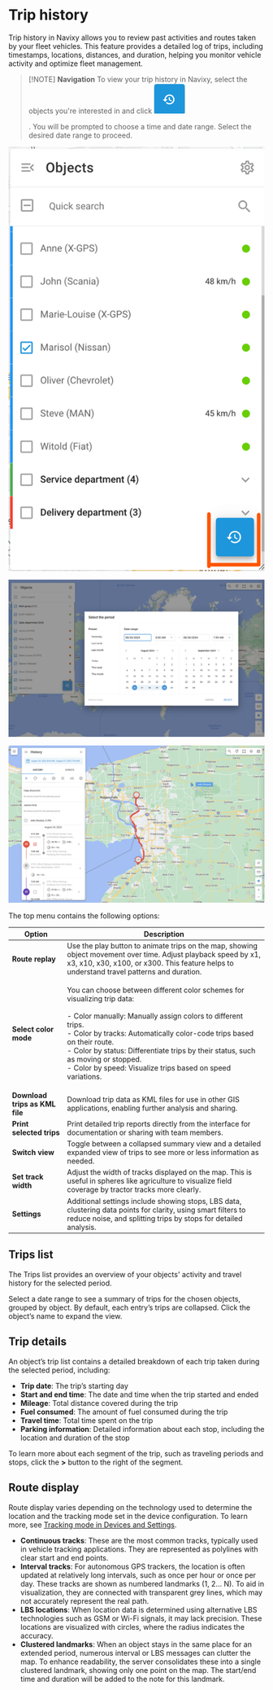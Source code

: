 # Trip history

Trip history in Navixy allows you to review past activities and routes taken by your fleet vehicles. This feature provides a detailed log of trips, including timestamps, locations, distances, and duration, helping you monitor vehicle activity and optimize fleet management.

> \[!NOTE] **Navigation** To view your trip history in Navixy, select the objects you're interested in and click ![Untitled-20250414-131158.png](attachments/Untitled-20250414-131158.png)
>
> . You will be prompted to choose a time and date range. Select the desired date range to proceed.

![trip history button](attachments/image-20241112-222233.png)

![History date range selection](attachments/image-20240807-220924.png)

![Trip details](attachments/image-20240807-223844.png)

The top menu contains the following options:

| **Option**                     | **Description**                                                                                                                                                                                                                                                                                                                                                                       |
| ------------------------------ | ------------------------------------------------------------------------------------------------------------------------------------------------------------------------------------------------------------------------------------------------------------------------------------------------------------------------------------------------------------------------------------- |
| **Route replay**               | Use the play button to animate trips on the map, showing object movement over time. Adjust playback speed by x1, x3, x10, x30, x100, or x300. This feature helps to understand travel patterns and duration.                                                                                                                                                                          |
| **Select color mode**          | <p>You can choose between different color schemes for visualizing trip data:<br><br>- Color manually: Manually assign colors to different trips.<br>- Color by tracks: Automatically color-code trips based on their route.<br>- Color by status: Differentiate trips by their status, such as moving or stopped.<br>- Color by speed: Visualize trips based on speed variations.</p> |
| **Download trips as KML file** | Download trip data as KML files for use in other GIS applications, enabling further analysis and sharing.                                                                                                                                                                                                                                                                             |
| **Print selected trips**       | Print detailed trip reports directly from the interface for documentation or sharing with team members.                                                                                                                                                                                                                                                                               |
| **Switch view**                | Toggle between a collapsed summary view and a detailed expanded view of trips to see more or less information as needed.                                                                                                                                                                                                                                                              |
| **Set track width**            | Adjust the width of tracks displayed on the map. This is useful in spheres like agriculture to visualize field coverage by tractor tracks more clearly.                                                                                                                                                                                                                               |
| **Settings**                   | Additional settings include showing stops, LBS data, clustering data points for clarity, using smart filters to reduce noise, and splitting trips by stops for detailed analysis.                                                                                                                                                                                                     |

## Trips list

The Trips list provides an overview of your objects' activity and travel history for the selected period.

Select a date range to see a summary of trips for the chosen objects, grouped by object. By default, each entry’s trips are collapsed. Click the object’s name to expand the view.

## Trip details

An object’s trip list contains a detailed breakdown of each trip taken during the selected period, including:

* **Trip date**: The trip’s starting day
* **Start and end time**: The date and time when the trip started and ended
* **Mileage**: Total distance covered during the trip
* **Fuel consumed**: The amount of fuel consumed during the trip
* **Travel time**: Total time spent on the trip
* **Parking information**: Detailed information about each stop, including the location and duration of the stop

To learn more about each segment of the trip, such as traveling periods and stops, click the **>** button to the right of the segment.

## Route display

Route display varies depending on the technology used to determine the location and the tracking mode set in the device configuration. To learn more, see [Tracking mode in Devices and Settings](https://squaregps.atlassian.net/wiki/spaces/USERDOCSOLD/pages/2909015343#tracking-mode).

* **Continuous tracks**: These are the most common tracks, typically used in vehicle tracking applications. They are represented as polylines with clear start and end points.
* **Interval tracks**: For autonomous GPS trackers, the location is often updated at relatively long intervals, such as once per hour or once per day. These tracks are shown as numbered landmarks (1, 2… N). To aid in visualization, they are connected with transparent grey lines, which may not accurately represent the real path.
* **LBS locations**: When location data is determined using alternative LBS technologies such as GSM or Wi-Fi signals, it may lack precision. These locations are visualized with circles, where the radius indicates the accuracy.
* **Clustered landmarks**: When an object stays in the same place for an extended period, numerous interval or LBS messages can clutter the map. To enhance readability, the server consolidates these into a single clustered landmark, showing only one point on the map. The start/end time and duration will be added to the note for this landmark.
